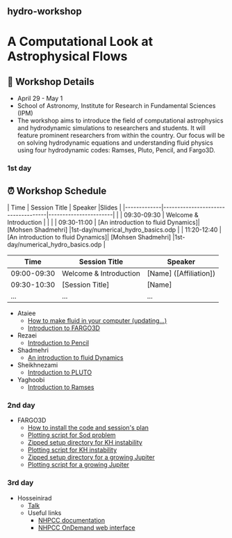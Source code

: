 ## hydro-workshop

# A Computational Look at Astrophysical Flows

## 📅 Workshop Details
-  April 29 - May 1
- School of Astronomy, Institute for Research in Fundamental Sciences (IPM)
- The workshop aims to introduce the field of computational astrophysics and hydrodynamic simulations to researchers and students. It will feature prominent researchers from within the country. Our focus will be on solving hydrodynamic equations and understanding fluid physics using four hydrodynamic codes: Ramses, Pluto, Pencil, and Fargo3D.

### 1st day
## ⏰ Workshop Schedule

| Time        | Session Title                      | Speaker               |Slides                              |
|-------------|------------------------------------|-----------------------|                                    |
| 09:30-09:30 | Welcome & Introduction             |                       |                                    |
| 09:30-11:00 | [An introduction to fluid Dynamics]| [Mohsen Shadmehri]    |1st-day/numerical_hydro_basics.odp  |
| 11:20-12:40 | [An introduction to fluid Dynamics]| [Mohsen Shadmehri]    |1st-day/numerical_hydro_basics.odp  |



| Time        | Session Title          | Speaker               |
|-------------|------------------------|-----------------------|
| 09:00-09:30 | Welcome & Introduction | [Name] ([Affiliation])|
| 09:30-10:30 | [Session Title]        | [Name]                |
| ...         | ...                    | ...                   |

* Ataiee
    + [How to make fluid in your computer (updating...)](1st-day/numerical_hydro_basics.odp)
    + [Introduction to FARGO3D](1st-day/fargo3d_intro.pdf)
* Rezaei
    + [Introduction to Pencil]()
* Shadmehri
    + [An introduction to fluid Dynamics]()
* Sheikhnezami
    + [Introduction to PLUTO]()  
* Yaghoobi
    + [Introduction to Ramses]()

    

### 2nd day

* FARGO3D
    + [How to install the code and session's plan](2nd-day/fargo3d_material/usergueid.pdf)
    + [Plotting script for Sod problem](2nd-day/fargo3d_material/sod1dplot.py)
    + [Zipped setup directory for KH instability](2nd-day/fargo3d_material/KH.zip)
    + [Plotting script for KH instability](2nd-day/fargo3d_material/KHplot.py)
    + [Zipped setup directory for a growing Jupiter](2nd-day/fargo3d_material/gjup.zip)
    + [Plotting script for a growing Jupiter](2nd-day/fargo3d_material/gjup.py)

### 3rd day

* Hosseinirad
    + [Talk](3rd-day/Parallel-computing-for-astro.odp)
    + Useful links
        - [NHPCC documentation](https://docs.hpc.iut.ac.ir/about_the_hpc/)
        - [NHPCC OnDemand web interface](https://docs.hpc.iut.ac.ir/user_guide/ondemand/overview/#interactive-apps)
       
